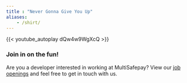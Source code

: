 ```yaml
---
title : "Never Gonna Give You Up"
aliases:
    - /shirt/
---
```


{{< youtube_autoplay dQw4w9WgXcQ >}}

### Join in on the fun!

Are you a developer interested in working at MultiSafepay? View our [job openings](https://apply.workable.com/multisafepay/#jobs) and feel free to get in touch with us.
